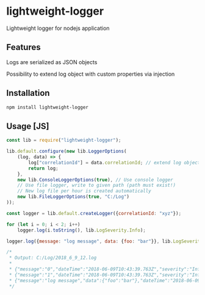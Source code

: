 # lightweight-logger
Lightweight logger for nodejs application

## Features
Logs are serialized as JSON objects

Possibility to extend log object with custom properties via injection

## Installation
```sh
npm install lightweight-logger
```

## Usage [JS]
```js
const lib = require("lightweight-logger");

lib.default.configure(new lib.LoggerOptions(
    (log, data) => { 
        log["correlationId"] = data.correlationId; // extend log object with given field
        return log; 
    },
    new lib.ConsoleLoggerOptions(true), // Use console logger
    // Use file logger, write to given path (path must exist!)
    // New log file per hour is created automatically
    new lib.FileLoggerOptions(true, "C:/Log") 
));

const logger = lib.default.createLogger({correlationId: "xyz"});

for (let i = 0; i < 2; i++)
    logger.log(i.toString(), lib.LogSeverity.Info);

logger.log({message: "log message", data: {foo: "bar"}}, lib.LogSeverity.Error);

/*
 * Output: C:/Log/2018_6_9_12.log
 * 
 * {"message":"0","dateTime":"2018-06-09T10:43:39.763Z","severity":"Info","correlationId":"xyz"}
 * {"message":"1","dateTime":"2018-06-09T10:43:39.763Z","severity":"Info","correlationId":"xyz"}
 * {"message":"log message","data":{"foo":"bar"},"dateTime":"2018-06-09T10:43:39.763Z","severity":"Error","correlationId":"xyz"}
 */
```